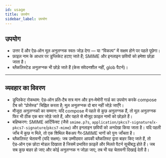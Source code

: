 ```yaml
---
id: usage
title: उपयोग
sidebar_label: उपयोग
---
```


## उपयोग

- उत्तर दें और ऐड‑ऑन मूल अनुलग्नक स्वतः जोड़ देगा — या “विकल्प” में सक्षम होने पर पहले पूछेगा।
- फ़ाइल नाम के आधार पर डुप्लिकेट हटाए जाते हैं; SMIME और इनलाइन छवियों को हमेशा छोड़ा जाता है।
- ब्लैकलिस्टेड अनुलग्नक भी छोड़े जाते हैं (केस संवेदनशील नहीं, glob पैटर्न)।

---

## व्यवहार का विवरण

- डुप्लिकेट रोकथाम: ऐड‑ऑन प्रति‑टैब सत्र मान और इन‑मेमोरी गार्ड का उपयोग करके compose टैब को “प्रोसेस्ड” चिह्नित करता है; मूल अनुलग्नक दो बार नहीं जोड़े जाएँगे।
- मौजूदा अनुलग्नकों का सम्मान: यदि compose में पहले से कुछ अनुलग्नक हैं, तो मूल अनुलग्नक फिर भी ठीक एक बार जोड़े जाते हैं, और पहले से मौजूद फ़ाइल नामों को छोड़ते हैं।
- बहिष्करण: SMIME आर्टिफैक्ट (जैसे `smime.p7s`, `application/pkcs7-signature`/`x-pkcs7-signature`/`pkcs7-mime`) और इनलाइन छवियों को अनदेखा किया जाता है। यदि पहली जाँच में कुछ न मिले, तो एक शिथिल बैकअप गैर‑SMIME भागों को पुनः जाँचता है।
- ब्लैकलिस्ट चेतावनी (यदि सक्षम): जब उम्मीदवार आपकी ब्लैकलिस्ट द्वारा बाहर किए जाते हैं, तो ऐड‑ऑन एक छोटा मोडल दिखाता है जिसमें प्रभावित फ़ाइलें और मिलते पैटर्न सूचीबद्ध होते हैं। जब सब कुछ बाहर हो जाए और कोई अनुलग्नक न जोड़ा जाए, तब भी यह चेतावनी दिखाई देती है।
